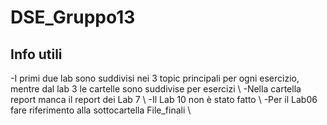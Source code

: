 # DSE_Gruppo13

## Info utili 

-I primi due lab sono suddivisi nei 3 topic principali per ogni esercizio, mentre dal lab 3 le cartelle sono suddivise per esercizi \\
-Nella cartella report manca il report dei Lab 7 \\
-Il Lab 10 non è stato fatto \\
-Per il Lab06 fare riferimento alla sottocartella File_finali \\
